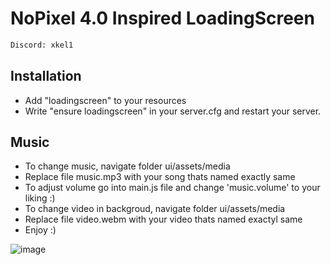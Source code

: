 # NoPixel 4.0 Inspired LoadingScreen
```sh
Discord: xkel1
```

## Installation
* Add "loadingscreen" to your resources
* Write "ensure loadingscreen" in your server.cfg and restart your server.

## Music
* To change music, navigate folder ui/assets/media
* Replace file music.mp3 with your song thats named exactly same
* To adjust volume go into main.js file and change 'music.volume' to your liking :)
* To change video in backgroud, navigate folder ui/assets/media
* Replace file video.webm with your video thats named exactyl same
* Enjoy :)

![image](https://github.com/kel1x/NoPixel-Inspired-Loading/assets/96129808/eac9280c-2aed-41c3-acd2-1cfaefdd799e)

